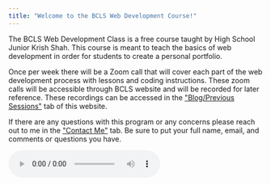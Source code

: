 ```yaml
---
title: "Welcome to the BCLS Web Development Course!"
---
```


The BCLS Web Development Class is a free course taught by High School Junior Krish Shah. This course is meant to teach the basics of web development in order for students to create a personal portfolio.

Once per week there will be a Zoom call that will cover each part of the web development process with lessons and coding instructions. These zoom calls will be accessible through BCLS website and will be recorded for later reference. These recordings can be accessed in the <a href="{{ '/blog/' | relative_url }}">"Blog/Previous Sessions"</a> tab of this website.

If there are any questions with this program or any concerns please reach out to me in the <a href="{{ '/contact/' | relative_url }}">"Contact Me"</a> tab. Be sure to put your full name, email, and comments or questions you have.

<p>
  <span alt="Excerpt from Mother of All Demos (1968).ogg" src="recordings/test.ogg" class="internal-embed media-embed is-loaded">
    <audio controls="" src="https://drive.google.com/file/d/1gbyKPvsgVHVudE15hEuEczFMcK-4UMOV/view?usp=sharing"></audio>
  </span>
</p>
  
